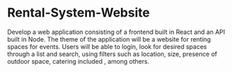 # Rental-System-Website
Develop a web application consisting of a frontend built in React and an API built in Node. The theme of the application will be a website for renting spaces for events. Users will be able to login, look for desired spaces through a list and search, using filters such as location, size, presence of outdoor space, catering included , among others. 
